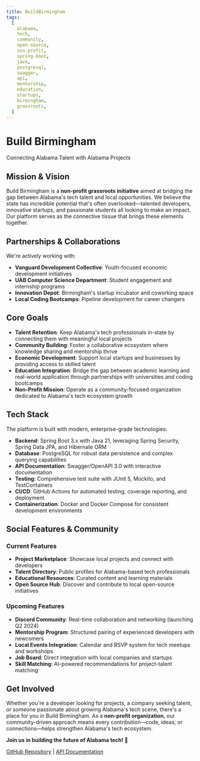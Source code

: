 ```yaml
---
title: BuildBirmingham
tags:
  [
    alabama,
    tech,
    community,
    open-source,
    non-profit,
    spring-boot,
    java,
    postgresql,
    swagger,
    api,
    mentorship,
    education,
    startups,
    birmingham,
    grassroots,
  ]
---
```


# Build Birmingham

Connecting Alabama Talent with Alabama Projects

## Mission & Vision

Build Birmingham is a **non-profit grassroots initiative** aimed at bridging the gap between Alabama's tech talent and local opportunities. We believe the state has incredible potential that's often overlooked—talented developers, innovative startups, and passionate students all looking to make an impact. Our platform serves as the connective tissue that brings these elements together.

## Partnerships & Collaborations

We're actively working with:

- **Vanguard Development Collective**: Youth-focused economic development initiatives
- **UAB Computer Science Department**: Student engagement and internship programs
- **Innovation Depot**: Birmingham's startup incubator and coworking space
- **Local Coding Bootcamps**: Pipeline development for career changers

## Core Goals

- **Talent Retention**: Keep Alabama's tech professionals in-state by connecting them with meaningful local projects
- **Community Building**: Foster a collaborative ecosystem where knowledge sharing and mentorship thrive
- **Economic Development**: Support local startups and businesses by providing access to skilled talent
- **Education Integration**: Bridge the gap between academic learning and real-world application through partnerships with universities and coding bootcamps
- **Non-Profit Mission**: Operate as a community-focused organization dedicated to Alabama's tech ecosystem growth

## Tech Stack

The platform is built with modern, enterprise-grade technologies:

- **Backend**: Spring Boot 3.x with Java 21, leveraging Spring Security, Spring Data JPA, and Hibernate ORM
- **Database**: PostgreSQL for robust data persistence and complex querying capabilities
- **API Documentation**: Swagger/OpenAPI 3.0 with interactive documentation
- **Testing**: Comprehensive test suite with JUnit 5, Mockito, and TestContainers
- **CI/CD**: GitHub Actions for automated testing, coverage reporting, and deployment
- **Containerization**: Docker and Docker Compose for consistent development environments

## Social Features & Community

### Current Features

- **Project Marketplace**: Showcase local projects and connect with developers
- **Talent Directory**: Public profiles for Alabama-based tech professionals
- **Educational Resources**: Curated content and learning materials
- **Open Source Hub**: Discover and contribute to local open-source initiatives

### Upcoming Features

- **Discord Community**: Real-time collaboration and networking (launching Q2 2024)
- **Mentorship Program**: Structured pairing of experienced developers with newcomers
- **Local Events Integration**: Calendar and RSVP system for tech meetups and workshops
- **Job Board**: Direct integration with local companies and startups
- **Skill Matching**: AI-powered recommendations for project-talent matching

## Get Involved

Whether you're a developer looking for projects, a company seeking talent, or someone passionate about growing Alabama's tech scene, there's a place for you in Build Birmingham. As a **non-profit organization**, our community-driven approach means every contribution—code, ideas, or connections—helps strengthen Alabama's tech ecosystem.

**Join us in building the future of Alabama tech! 🚀**

[GitHub Repository](https://github.com/BuildBirmimgham/BuildBirmingham) | [API Documentation](https://samuellazrak.github.io/Build-Birmingham/)
